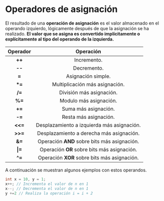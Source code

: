 # Operadores de asignación 
El resultado de una **operación de asignación** es el valor almacenado en el operando izquierdo, lógicamente después de que la asignación se ha realizado. **El valor que se asigna es convertido implícitamente o explícitamente al tipo del operando de la izquierda.**

Operador      |     Operación
:--------:		|    :-----------:
**++**    |     Incremento.
**--**    	|    Decremento.
**=**   |   Asignación simple.
**\*=**   |    Multiplicación más asignación.
**/=**   |   División más asignación.
**%=**    |    Modulo más asignación.
**+=**   |    Suma más asignación.
**-=**    |    Resta más asignación.
**<<=**   |  Desplazamiento a izquierda más asignación.
**>>=**  |  Desplazamiento a derecha más asignación.
**&=**   | Operación **AND** sobre bits más asignación.
**\|=**    | Operación **OR** sobre bits más asignación.
**^=**   |  Operación **XOR** sobre bits más asignación. 

A continuación se muestran algunos ejemplos con estos operandos.

```c
int x = 10, y = 1;
x++; // Incrementa el valor de n en 1
x--; // Decrementa el valor de n en 1
y +=2 // Realiza la operación i = i + 2
```
<!--stackedit_data:
eyJoaXN0b3J5IjpbLTEyMDYyMDMyMTBdfQ==
-->